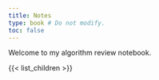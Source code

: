 ```yaml
---
title: Notes
type: book # Do not modify.
toc: false
---
```


Welcome to my algorithm review notebook.

{{< list_children >}}